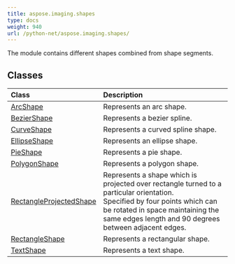 ```yaml
---
title: aspose.imaging.shapes
type: docs
weight: 940
url: /python-net/aspose.imaging.shapes/
---
```



The module contains different shapes combined from shape segments.

## **Classes**
| **Class** | **Description** |
| :- | :- |
| [ArcShape](/imaging/python-net/aspose.imaging.shapes/arcshape/) | Represents an arc shape. |
| [BezierShape](/imaging/python-net/aspose.imaging.shapes/beziershape/) | Represents a bezier spline. |
| [CurveShape](/imaging/python-net/aspose.imaging.shapes/curveshape/) | Represents a curved spline shape. |
| [EllipseShape](/imaging/python-net/aspose.imaging.shapes/ellipseshape/) | Represents an ellipse shape. |
| [PieShape](/imaging/python-net/aspose.imaging.shapes/pieshape/) | Represents a pie shape. |
| [PolygonShape](/imaging/python-net/aspose.imaging.shapes/polygonshape/) | Represents a polygon shape. |
| [RectangleProjectedShape](/imaging/python-net/aspose.imaging.shapes/rectangleprojectedshape/) | Represents a shape which is projected over rectangle turned to a particular orientation.<br/>            Specified by four points which can be rotated in space maintaining the same edges length and 90 degrees between adjacent edges. |
| [RectangleShape](/imaging/python-net/aspose.imaging.shapes/rectangleshape/) | Represents a rectangular shape. |
| [TextShape](/imaging/python-net/aspose.imaging.shapes/textshape/) | Represents a text shape. |
